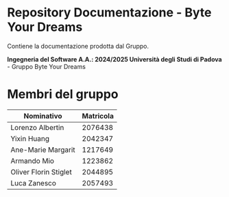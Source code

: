 # Repository Documentazione - Byte Your Dreams
Contiene la documentazione prodotta dal Gruppo.

**Ingegneria del Software A.A.: 2024/2025 Università degli Studi di Padova** - Gruppo Byte Your Dreams

# Membri del gruppo

| Nominativo               | Matricola |
|--------------------------|-----------|
| Lorenzo Albertin         | 2076438   |
| Yixin Huang              | 2042347   |
| Ane-Marie Margarit       | 1217649   |
| Armando Mio              | 1223862   |
| Oliver Florin Stiglet    | 2044895   |
| Luca Zanesco             | 2057493   |
